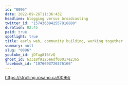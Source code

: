 ```yaml
---
id: "0096"
date: 2022-09-26T11:36:43Z
headline: blogging versus broadcasting
twitter_id: "1574363942557818880"
duration: 82:45
paid: true
spotlight: true
title: early web, community building, working together
summary: null
slug: "0096"
youtube_id: jDTug816fzQ
ghost_id: 63318f9125e6df00017e2365
facebook_id: "1076693726376166"
---
```

https://strolling.rosano.ca/0096/
